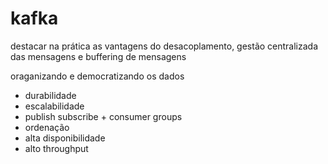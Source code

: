 # kafka

destacar na prática as vantagens do desacoplamento, gestão centralizada das mensagens e buffering de mensagens

oraganizando e democratizando os dados

- durabilidade
- escalabilidade
- publish subscribe + consumer groups
- ordenação
- alta disponibilidade
- alto throughput
